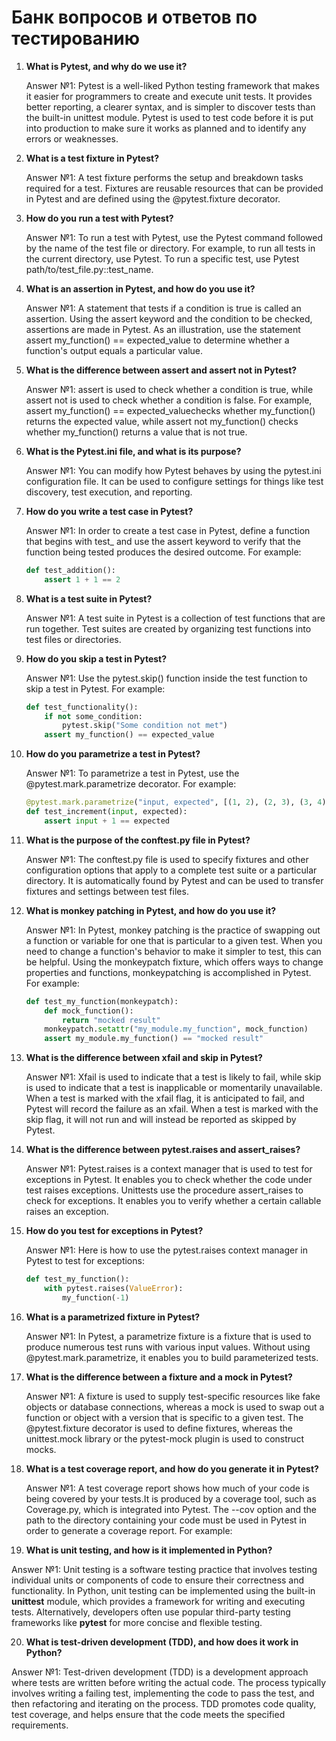# Банк вопросов и ответов по тестированию

1. **What is Pytest, and why do we use it?**

    Answer №1: Pytest is a well-liked Python testing framework that makes it easier for programmers to create and execute unit tests. It provides better reporting, a clearer syntax, and is simpler to discover tests than the built-in unittest module. Pytest is used to test code before it is put into production to make sure it works as planned and to identify any errors or weaknesses.
    
2. **What is a test fixture in Pytest?**

    Answer №1: A test fixture performs the setup and breakdown tasks required for a test. Fixtures are reusable resources that can be provided in Pytest and are defined using the @pytest.fixture decorator.

3. **How do you run a test with Pytest?**

    Answer №1: To run a test with Pytest, use the Pytest command followed by the name of the test file or directory. For example, to run all tests in the current directory, use Pytest. To run a specific test, use Pytest path/to/test_file.py::test_name.

4. **What is an assertion in Pytest, and how do you use it?**

    Answer №1: A statement that tests if a condition is true is called an assertion. Using the assert keyword and the condition to be checked, assertions are made in Pytest. As an illustration, use the statement assert my_function() == expected_value to determine whether a function's output equals a particular value.

5. **What is the difference between assert and assert not in Pytest?**

    Answer №1: assert is used to check whether a condition is true, while assert not is used to check whether a condition is false. For example, assert my_function() == expected_valuechecks whether my_function() returns the expected value, while assert not my_function() checks whether my_function() returns a value that is not true.

6. **What is the Pytest.ini file, and what is its purpose?**

    Answer №1: You can modify how Pytest behaves by using the pytest.ini configuration file. It can be used to configure settings for things like test discovery, test execution, and reporting.

7. **How do you write a test case in Pytest?**

    Answer №1: In order to create a test case in Pytest, define a function that begins with test_ and use the assert keyword to verify that the function being tested produces the desired outcome. For example:
    ```python
    def test_addition():
        assert 1 + 1 == 2
    ```
    
8. **What is a test suite in Pytest?**

    Answer №1: A test suite in Pytest is a collection of test functions that are run together. Test suites are created by organizing test functions into test files or directories.

9. **How do you skip a test in Pytest?**

    Answer №1: Use the pytest.skip() function inside the test function to skip a test in Pytest. For example:
    ```python
    def test_functionality():
        if not some_condition:
            pytest.skip("Some condition not met")
        assert my_function() == expected_value
    ```
    
10. **How do you parametrize a test in Pytest?**

    Answer №1: To parametrize a test in Pytest, use the @pytest.mark.parametrize decorator. For example:
    ```python
    @pytest.mark.parametrize("input, expected", [(1, 2), (2, 3), (3, 4)])
    def test_increment(input, expected):
        assert input + 1 == expected
    ```
    
11. **What is the purpose of the conftest.py file in Pytest?**

    Answer №1: The conftest.py file is used to specify fixtures and other configuration options that apply to a complete test suite or a particular directory. It is automatically found by Pytest and can be used to transfer fixtures and settings between test files.

12. **What is monkey patching in Pytest, and how do you use it?**

    Answer №1: In Pytest, monkey patching is the practice of swapping out a function or variable for one that is particular to a given test. When you need to change a function's behavior to make it simpler to test, this can be helpful. Using the monkeypatch fixture, which offers ways to change properties and functions, monkeypatching is accomplished in Pytest. For example:
    ```python
    def test_my_function(monkeypatch):
        def mock_function():
            return "mocked result"
        monkeypatch.setattr("my_module.my_function", mock_function)
        assert my_module.my_function() == "mocked result"
    ```

13. **What is the difference between xfail and skip in Pytest?**

    Answer №1: Xfail is used to indicate that a test is likely to fail, while skip is used to indicate that a test is inapplicable or momentarily unavailable. When a test is marked with the xfail flag, it is anticipated to fail, and Pytest will record the failure as an xfail. When a test is marked with the skip flag, it will not run and will instead be reported as skipped by Pytest.

14. **What is the difference between pytest.raises and assert_raises?**

    Answer №1: Pytest.raises is a context manager that is used to test for exceptions in Pytest. It enables you to check whether the code under test raises exceptions. Unittests use the procedure assert_raises to check for exceptions. It enables you to verify whether a certain callable raises an exception.

15. **How do you test for exceptions in Pytest?**

    Answer №1: Here is how to use the pytest.raises context manager in Pytest to test for exceptions:
    ```python
    def test_my_function():
        with pytest.raises(ValueError):
            my_function(-1)
    ```

16. **What is a parametrized fixture in Pytest?**

    Answer №1: In Pytest, a parametrize fixture is a fixture that is used to produce numerous test runs with various input values. Without using @pytest.mark.parametrize, it enables you to build parameterized tests.


17. **What is the difference between a fixture and a mock in Pytest?**

    Answer №1: A fixture is used to supply test-specific resources like fake objects or database connections, whereas a mock is used to swap out a function or object with a version that is specific to a given test. The @pytest.fixture decorator is used to define fixtures, whereas the unittest.mock library or the pytest-mock plugin is used to construct mocks.

18. **What is a test coverage report, and how do you generate it in Pytest?**

    Answer №1: A test coverage report shows how much of your code is being covered by your tests.It is produced by a coverage tool, such as Coverage.py, which is integrated into Pytest. The --cov option and the path to the directory containing your code must be used in Pytest in order to generate a coverage report. For example:

19. **What is unit testing, and how is it implemented in Python?**

   Answer №1: Unit testing is a software testing practice that involves testing individual units or components of code to ensure their correctness and functionality. In Python, unit testing can be implemented using the built-in **unittest** module, which provides a framework for writing and executing tests. Alternatively, developers often use popular third-party testing frameworks like **pytest** for more concise and flexible testing.

20. **What is test-driven development (TDD), and how does it work in Python?**

   Answer №1: Test-driven development (TDD) is a development approach where tests are written before writing the actual code. The process typically involves writing a failing test, implementing the code to pass the test, and then refactoring and iterating on the process. TDD promotes code quality, test coverage, and helps ensure that the code meets the specified requirements.

